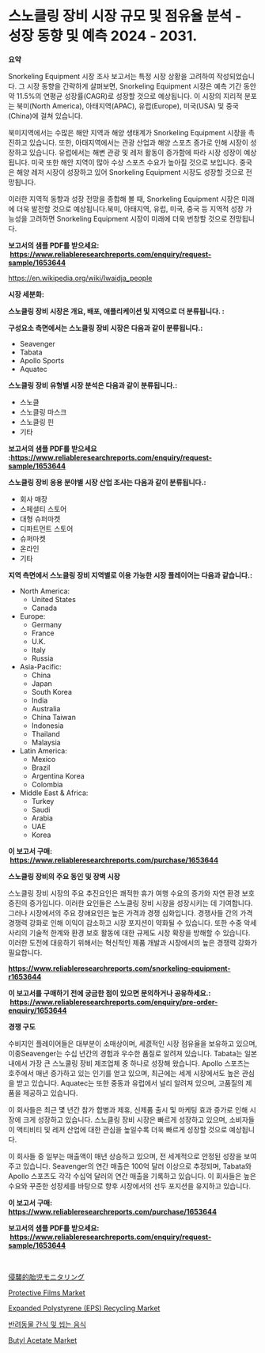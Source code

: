 <p><h1>스노클링 장비 시장 규모 및 점유율 분석 - 성장 동향 및 예측 2024 - 2031.</h1></p><p><strong>요약</strong></p>
<p><p>Snorkeling Equipment 시장 조사 보고서는 특정 시장 상황을 고려하여 작성되었습니다. 그 시장 동향을 간략하게 살펴보면, Snorkeling Equipment 시장은 예측 기간 동안 약 11.5%의 연평균 성장률(CAGR)로 성장할 것으로 예상됩니다. 이 시장의 지리적 분포는 북미(North America), 아태지역(APAC), 유럽(Europe), 미국(USA) 및 중국(China)에 걸쳐 있습니다.</p><p>북미지역에서는 수많은 해안 지역과 해양 생태계가 Snorkeling Equipment 시장을 촉진하고 있습니다. 또한, 아태지역에서는 관광 산업과 해양 스포츠 증가로 인해 시장이 성장하고 있습니다. 유럽에서는 해변 관광 및 레저 활동이 증가함에 따라 시장 성장이 예상됩니다. 미국 또한 해안 지역이 많아 수상 스포츠 수요가 높아질 것으로 보입니다. 중국은 해양 레저 시장이 성장하고 있어 Snorkeling Equipment 시장도 성장할 것으로 전망됩니다.</p><p>이러한 지역적 동향과 성장 전망을 종합해 볼 때, Snorkeling Equipment 시장은 미래에 더욱 발전할 것으로 예상됩니다.북미, 아태지역, 유럽, 미국, 중국 등 지역적 성장 가능성을 고려하면 Snorkeling Equipment 시장이 미래에 더욱 번창할 것으로 전망됩니다.</p></p>
<p><strong>보고서의 샘플 PDF를 받으세요: &nbsp;<a href="https://www.reliableresearchreports.com/enquiry/request-sample/1653644">https://www.reliableresearchreports.com/enquiry/request-sample/1653644</a></strong></p>
<p><a href="https://en.wikipedia.org/wiki/Iwaidja_people">https://en.wikipedia.org/wiki/Iwaidja_people</a></p>
<p><strong>시장 세분화:</strong></p>
<p><strong> 스노클링 장비 시장은 개요, 배포, 애플리케이션 및 지역으로 더 분류됩니다. :</strong></p>
<p><strong>구성요소 측면에서는 스노클링 장비 시장은 다음과 같이 분류됩니다.:</strong></p>
<p><ul><li>Seavenger</li><li>Tabata</li><li>Apollo Sports</li><li>Aquatec</li></ul></p>
<p><strong> 스노클링 장비 유형별 시장 분석은 다음과 같이 분류됩니다.:</strong></p>
<p><ul><li>스노클</li><li>스노클링 마스크</li><li>스노클링 핀</li><li>기타</li></ul></p>
<p><strong>보고서의 샘플 PDF를 받으세요 :<a href="https://www.reliableresearchreports.com/enquiry/request-sample/1653644">https://www.reliableresearchreports.com/enquiry/request-sample/1653644</a></strong></p>
<p><strong> 스노클링 장비 응용 분야별 시장 산업 조사는 다음과 같이 분류됩니다.:</strong></p>
<p><ul><li>회사 매장</li><li>스페셜티 스토어</li><li>대형 슈퍼마켓</li><li>디파트먼트 스토어</li><li>슈퍼마켓</li><li>온라인</li><li>기타</li></ul></p>
<p><strong>지역 측면에서 스노클링 장비 지역별로 이용 가능한 시장 플레이어는 다음과 같습니다.:</strong></p>
<p><ul>
    <li>
        North America:
        <ul>
            <li>United States</li>
            <li>Canada</li>
        </ul>
    </li>
    <li>
        Europe:
        <ul>
            <li>Germany</li>
            <li>France</li>
            <li>U.K.</li>
            <li>Italy</li>
            <li>Russia</li>
        </ul>
    </li>
    <li>
        Asia-Pacific:
        <ul>
            <li>China</li>
            <li>Japan</li>
            <li>South Korea</li>
            <li>India</li>
            <li>Australia</li>
            <li>China Taiwan</li>
            <li>Indonesia</li>
            <li>Thailand</li>
            <li>Malaysia</li>
        </ul>
    </li>
    <li>
        Latin America:
        <ul>
            <li>Mexico</li>
            <li>Brazil</li>
            <li>Argentina Korea</li>
            <li>Colombia</li>
        </ul>
    </li>
    <li>
        Middle East & Africa:
        <ul>
            <li>Turkey</li>
            <li>Saudi</li>
            <li>Arabia</li>
            <li>UAE</li>
            <li>Korea</li>
        </ul>
    </li>
    </ul></p>
<p><strong>이 보고서 구매: &nbsp;<a href="https://www.reliableresearchreports.com/purchase/1653644">https://www.reliableresearchreports.com/purchase/1653644</a></strong></p>
<p><strong>스노클링 장비의 주요 동인 및 장벽 시장</strong></p>
<p><p>스노클링 장비 시장의 주요 추진요인은 쾌적한 휴가 여행 수요의 증가와 자연 환경 보호 증진의 증가입니다. 이러한 요인들은 스노클링 장비 시장을 성장시키는 데 기여합니다. 그러나 시장에서의 주요 장애요인은 높은 가격과 경쟁 심화입니다. 경쟁사들 간의 가격 경쟁력 강화로 인해 이익이 감소하고 시장 포지션이 약화될 수 있습니다. 또한 수중 악세사리의 기술적 한계와 환경 보호 활동에 대한 규제도 시장 확장을 방해할 수 있습니다. 이러한 도전에 대응하기 위해서는 혁신적인 제품 개발과 시장에서의 높은 경쟁력 강화가 필요합니다.</p></p>
<p><strong><a href="https://www.reliableresearchreports.com/snorkeling-equipment-r1653644">https://www.reliableresearchreports.com/snorkeling-equipment-r1653644</a></strong></p>
<p><strong>이 보고서를 구매하기 전에 궁금한 점이 있으면 문의하거나 공유하세요.: &nbsp;<a href="https://www.reliableresearchreports.com/enquiry/pre-order-enquiry/1653644">https://www.reliableresearchreports.com/enquiry/pre-order-enquiry/1653644</a></strong></p>
<p><strong>경쟁 구도</strong></p>
<p><p>수비지인 플레이어들은 대부분이 소매상이며, 세곐적인 시장 점유율을 보유하고 있으며, 이중Seavenger는 수십 년간의 경험과 우수한 품질로 알려져 있습니다. Tabata는 일본 내에서 가장 큰 스노쿨링 장비 제조업체 중 하나로 성장해 왔습니다. Apollo 스포츠는 호주에서 매년 증가하고 있는 인기를 얻고 있으며, 최근에는 세계 시장에서도 높은 관심을 받고 있습니다. Aquatec는 또한 중동과 유럽에서 널리 알려져 있으며, 고품질의 제품을 제공하고 있습니다.</p><p>이 회사들은 최근 몇 년간 참가 합병과 제휴, 신제품 출시 및 마케팅 효과 증가로 인해 시장에 크게 성장하고 있습니다. 스노클링 장비 시장은 빠르게 성장하고 있으며, 소비자들이 액티비티 및 레저 산업에 대한 관심을 높일수록 더욱 빠르게 성장할 것으로 예상됩니다.</p><p>이 회사들 중 일부는 매출액이 매년 상승하고 있으며, 전 세계적으로 안정된 성장을 보여주고 있습니다. Seavenger의 연간 매출은 100억 달러 이상으로 추정되며, Tabata와 Apollo 스포츠도 각각 수십억 달러의 연간 매출을 기록하고 있습니다. 이 회사들은 높은 수요와 꾸준한 성장세를 바탕으로 향후 시장에서의 선두 포지션을 유지하고 있습니다.</p></p>
<p><strong>이 보고서 구매: &nbsp; <a href="https://www.reliableresearchreports.com/purchase/1653644">https://www.reliableresearchreports.com/purchase/1653644</a></strong></p>
<p><strong>보고서의 샘플 PDF를 받으세요: &nbsp;<a href="https://www.reliableresearchreports.com/enquiry/request-sample/1653644">https://www.reliableresearchreports.com/enquiry/request-sample/1653644</a></strong><strong></strong></p>
<p>&nbsp;</p>
<p><p><a href="https://github.com/RandallRunte2023/Market-Research-Report-List-2/blob/main/22008196309.md">侵襲的胎児モニタリング</a></p><p><a href="https://medium.com/@jeancoleman732/protective-films-market-size-share-trends-analysis-report-by-product-b319cb088258">Protective Films Market</a></p><p><a href="https://github.com/mandarincruisesvn/Market-Research-Report-List-1/blob/main/expanded-polystyrene-eps-recycling-market.md">Expanded Polystyrene (EPS) Recycling Market</a></p><p><a href="https://github.com/LuckeyCorbin/Market-Research-Report-List-1/blob/main/292264310953.md">반려동물 간식 및 씹는 음식</a></p><p><a href="https://medium.com/@elizbethsmithb208/butyl-acetate-industry-analysis-report-its-market-size-growing-with-a-cagr-of-10-5-d6bad704bf1d">Butyl Acetate Market</a></p></p>